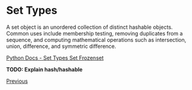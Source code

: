 # Set Types

A set object is an unordered collection of distinct hashable objects. Common uses include membership testing, removing duplicates from a sequence, and computing mathematical operations such as intersection, union, difference, and symmetric difference.

[Python Docs - Set Types Set Frozenset](https://docs.python.org/3/library/stdtypes.html#set-types-set-frozenset)

**TODO: Explain hash/hashable**

[Previous](Python-More-Builtin-Types)
